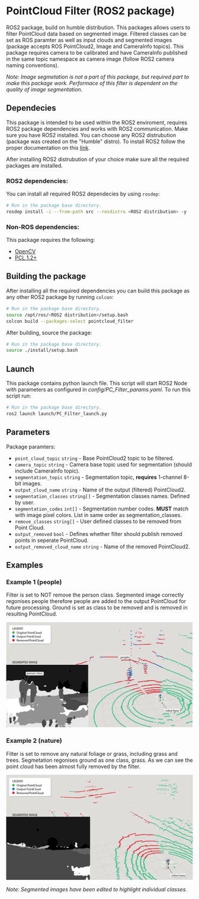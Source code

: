 # PointCloud Filter (ROS2 package)
ROS2 package, build on humble distribution. This packages allows users to filter PointCloud data based on segmented image. Filtered classes can be set as ROS paramter as well as input clouds and segmented images (package accepts ROS PointCloud2, Image and CameraInfo topics). This package requires camera to be calibrated and have CameraInfo published in the same topic namespace as camera image (follow ROS2 camera naming conventions).

_Note: Image segmetation is not a part of this package, but required part to make this package work. Performace of this filter is dependent on the quality of image segmentation._

## Dependecies

This package is intended to be used within the ROS2 enviroment, requires 
ROS2 package dependencies and works with ROS2 communication. Make sure you have ROS2 installed. You can choose any ROS2 distrubution (package was created on the "Humble" distro). To install ROS2 follow the proper documentation on this [link](https://docs.ros.org/en/humble/Installation.html "ROS2 install guide").


After installing ROS2 distrubution of your choice make sure all the required packages are installed.

### ROS2 dependencies:
You can install all required ROS2 dependecies by using `rosdep`:
```bash
# Run in the package base directory.
rosdep install -i --from-path src --rosdistro <ROS2 distribution> -y
```
### Non-ROS dependencies:
This package requires the following:
- [OpenCV](https://opencv.org/)
- [PCL 1.2+](https://pointclouds.org/)

## Building the package

After installing all the required dependencies you can build this package as any other ROS2 package by running `colcon`:
```bash
# Run in the package base directory.
source /opt/ros/<ROS2 distribution>/setup.bash
colcon build --packages-select pointcloud_filter
```

After building, source the package:
```bash
# Run in the package base directory.
source ./install/setup.bash
```

## Launch

This package contains python launch file. This script will start ROS2 Node with parameters as configured in _config/PC_Filter_params.yaml_. To run this script run:
```bash
# Run in the package base directory.
ros2 launch launch/PC_Filter_launch.py
```

## Parameters

Package paramters:
- `point_cloud_topic` `string` - Base PointCloud2 topic to be filtered.
- `camera_topic` `string` - Camera base topic used for segmentation (should include CameraInfo topic).
- `segmentation_topic` `string` - Segmentation topic, __requires__ 1-channel 8-bit images.
- `output_cloud_name` `string` - Name of the output (filtered) PointCloud2.
- `segmentation_classes` `string[]` - Segmentation classes names. Defined by user.
- `segmentation_codes` `int[]` - Segmentation number codes. __MUST__ match with image pixel colors. List in same order as segmentation_classes.
- `remove_classes` `string[]` - User defined classes to be removed from Point Cloud.
- `output_removed` `bool` - Defines whether filter should publish removed points in seperate PointCloud.
- `output_removed_cloud_name` `string` - Name of the removed PointCloud2.

## Examples
### Example 1 (people)
Filter is set to NOT remove the person class. Segmented image correctly regonises people therefore people are added to the output PointCloud for future processing. Ground is set as class to be removed and is removed in resulting PointCloud.

![Filter_example1](./examples/example1_en.png)

### Example 2 (nature)
Filter is set to remove any natural foliage or grass, including grass and trees. Segmetation regonises ground as one class, grass. As we can see the point cloud has been almost fully removed by the filter.

![Filter_example2](./examples/example2_en.png)

_Note: Segmented images have been edited to highlight individual classes._
